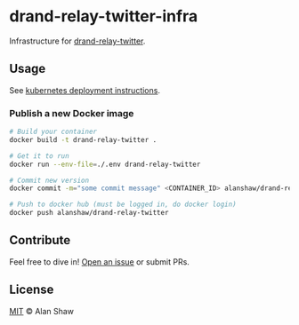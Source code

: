 # drand-relay-twitter-infra

Infrastructure for [drand-relay-twitter](https://github.com/drand/drand-relay-twitter).

## Usage

See [kubernetes deployment instructions](./k8s/README.md).

### Publish a new Docker image

```sh
# Build your container
docker build -t drand-relay-twitter .

# Get it to run
docker run --env-file=./.env drand-relay-twitter

# Commit new version
docker commit -m="some commit message" <CONTAINER_ID> alanshaw/drand-relay-twitter

# Push to docker hub (must be logged in, do docker login)
docker push alanshaw/drand-relay-twitter
```

## Contribute

Feel free to dive in! [Open an issue](https://github.com/alanshaw/drand-relay-twitter-infra/issues/new) or submit PRs.

## License

[MIT](LICENSE) © Alan Shaw
